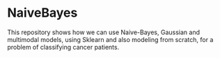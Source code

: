 # NaiveBayes
This repository shows how we can use Naive-Bayes, Gaussian and multimodal models, using Sklearn and also modeling from scratch, for a problem of classifying cancer patients.
